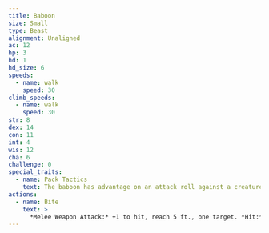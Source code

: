```yaml
---
title: Baboon
size: Small
type: Beast
alignment: Unaligned
ac: 12
hp: 3
hd: 1
hd_size: 6
speeds:
  - name: walk
    speed: 30
climb_speeds:
  - name: walk
    speed: 30
str: 8
dex: 14
con: 11
int: 4
wis: 12
cha: 6
challenge: 0
special_traits:
  - name: Pack Tactics
    text: The baboon has advantage on an attack roll against a creature if at least one of the baboon's allies is within 5 feet of the creature and the ally isn't incapacitated.
actions:
  - name: Bite
    text: >
      *Melee Weapon Attack:* +1 to hit, reach 5 ft., one target. *Hit:* 1 (1d4 − 1) piercing damage.
---
```

